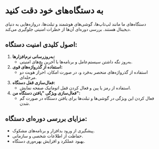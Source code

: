 # به دستگاه‌های خود دقت کنید

دستگاه‌های ما مانند لپ‌تاپ‌ها، گوشی‌های هوشمند و تبلت‌ها، دروازه‌هایی به دنیای دیجیتال هستند. بررسی دوره‌ای آن‌ها از خطرات امنیتی جلوگیری می‌کند.

## اصول کلیدی امنیت دستگاه:
1. **به‌روزرسانی نرم‌افزارها:**  
   - به‌روز نگه داشتن سیستم‌عامل و برنامه‌ها با آخرین پچ‌های امنیتی.
2. **استفاده از گذرواژه‌های قوی:**  
   - استفاده از گذرواژه‌های منحصر به‌فرد و، در صورت امکان، احراز هویت دو مرحله‌ای.
3. **فعال‌سازی قفل دستگاه:**  
   - استفاده از رمز یا پین و فعال کردن قفل اتوماتیک صفحه نمایش.
4. **فعال‌سازی ویژگی "یافتن دستگاه من":**  
   - فعال کردن این ویژگی در گوشی‌ها و تبلت‌ها برای یافتن دستگاه در صورت گم شدن.

## مزایای بررسی دوره‌ای دستگاه:
- پیشگیری از ورود بدافزار و برنامه‌های مشکوک.
- حفاظت از اطلاعات شخصی و سازمانی.
- بهبود عملکرد و افزایش بهره‌وری دستگاه.
